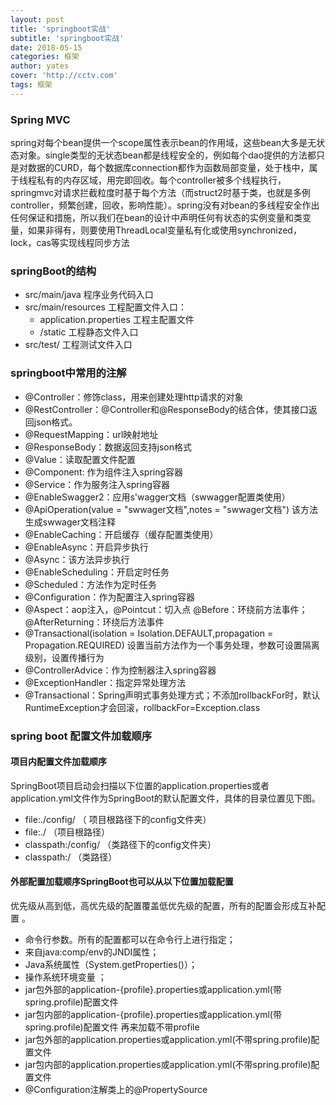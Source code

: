 ```yaml
---
layout: post
title: 'springboot实战'
subtitle: 'springboot实战'
date: 2018-05-15
categories: 框架
author: yates
cover: 'http://cctv.com'
tags: 框架
---
```


 
### **Spring MVC**
spring对每个bean提供一个scope属性表示bean的作用域，这些bean大多是无状态对象。single类型的无状态bean都是线程安全的，例如每个dao提供的方法都只是对数据的CURD，每个数据库connection都作为函数局部变量，处于栈中，属于线程私有的内存区域，用完即回收。每个controller被多个线程执行，springmvc对请求拦截粒度时基于每个方法（而struct2时基于类，也就是多例controller，频繁创建，回收，影响性能）。spring没有对bean的多线程安全作出任何保证和措施，所以我们在bean的设计中声明任何有状态的实例变量和类变量，如果非得有，则要使用ThreadLocal变量私有化或使用synchronized，lock，cas等实现线程同步方法

### springBoot的结构

- src/main/java 程序业务代码入口
- src/main/resources 工程配置文件入口：
	- application.properties 工程主配置文件
	- /static 工程静态文件入口
- src/test/  工程测试文件入口


### springboot中常用的注解
- @Controller：修饰class，用来创建处理http请求的对象
- @RestController：@Controller和@ResponseBody的结合体，使其接口返回json格式。
- @RequestMapping：url映射地址
- @ResponseBody：数据返回支持json格式
- @Value：读取配置文件配置
- @Component: 作为组件注入spring容器
- @Service：作为服务注入spring容器
- @EnableSwagger2：应用s'wagger文档（swwagger配置类使用）
- @ApiOperation(value = "swwager文档",notes = "swwager文档") 该方法生成swwager文档注释
- @EnableCaching：开启缓存（缓存配置类使用）
- @EnableAsync：开启异步执行
- @Async：该方法异步执行
- @EnableScheduling：开启定时任务
- @Scheduled：方法作为定时任务
- @Configuration：作为配置注入spring容器
- @Aspect：aop注入，@Pointcut：切入点 @Before：环绕前方法事件；@AfterReturning：环绕后方法事件
- @Transactional(isolation = Isolation.DEFAULT,propagation = Propagation.REQUIRED) 设置当前方法作为一个事务处理，参数可设置隔离级别，设置传播行为
- @ControllerAdvice：作为控制器注入spring容器
- @ExceptionHandler：指定异常处理方法
- @Transactional：Spring声明式事务处理方式；不添加rollbackFor时，默认RuntimeException才会回滚，rollbackFor=Exception.class

### spring boot 配置文件加载顺序 


#### **项目内配置文件加载顺序**

SpringBoot项目启动会扫描以下位置的application.properties或者application.yml文件作为SpringBoot的默认配置文件，具体的目录位置见下图。

- file:./config/ （ 项目根路径下的config文件夹）
- file:./ （项目根路径）
- classpath:/config/ （类路径下的config文件夹）
- classpath:/ （类路径） 


#### **外部配置加载顺序SpringBoot也可以从以下位置加载配置**

优先级从高到低，高优先级的配置覆盖低优先级的配置，所有的配置会形成互补配置 。

- 命令行参数。所有的配置都可以在命令行上进行指定；
- 来自java:comp/env的JNDI属性；
- Java系统属性（System.getProperties()）；
- 操作系统环境变量 ；
- jar包外部的application-{profile}.properties或application.yml(带spring.profile)配置文件
- jar包内部的application-{profile}.properties或application.yml(带spring.profile)配置文件 再来加载不带profile
- jar包外部的application.properties或application.yml(不带spring.profile)配置文件
- jar包内部的application.properties或application.yml(不带spring.profile)配置文件
- @Configuration注解类上的@PropertySource 